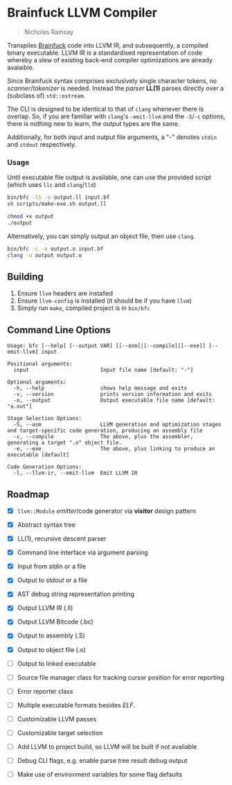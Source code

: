 # Brainfuck LLVM Compiler
> Nicholas Ramsay

Transpiles [Brainfuck](https://esolangs.org/wiki/Brainfuck) code into LLVM IR, and subsequently, a compiled binary executable. LLVM IR is a standardised representation of code whereby a slew of existing back-end compiler optimizations are already avalaible.

Since Brainfuck syntax comprises exclusively single character tokens, no *scanner*/*tokenizer* is needed. Instead the *parser* **LL(1)** parses directly over a (subclass of) `std::ostream`.

The CLI is designed to be identical to that of `clang` whenever there is overlap. So, if you are familiar with `clang`'s `-emit-llvm` and the `-S`/`-c` options, there is nothing new to learn, the output types are the same.

Additionally, for both input and output file arguments, a "-" denotes `stdin` and `stdout` respectively.

### Usage
Until executable file output is available, one can use the provided script (which uses `llc` and `clang`/`lld`)
```sh
bin/bfc -lS -o output.ll input.bf
sh scripts/make-exe.sh output.ll

chmod +x output
./output
```

Alternatively, you can simply output an object file, then use `clang`.
```sh
bin/bfc -c -o output.o input.bf
clang -o output output.o
```

## Building
1. Ensure `llvm` headers are installed
2. Ensure `llvm-config` is installed (it should be if you have `llvm`)
3. Simply run `make`, compiled project is in `bin/bfc`

## Command Line Options
```
Usage: bfc [--help] [--output VAR] [[--asm]|[--compile]|[--exe]] [--emit-llvm] input

Positional arguments:
  input                       Input file name [default: "-"]

Optional arguments:
  -h, --help                  shows help message and exits 
  -v, --version               prints version information and exits 
  -o, --output                Output executable file name [default: "a.out"]

Stage Selection Options:
  -S, --asm                   LLVM generation and optimization stages and target-specific code generation, producing an assembly file 
  -c, --compile               The above, plus the assembler, generating a target ".o" object file. 
  -e, --exe                   The above, plus linking to produce an executable [default]

Code Generation Options:
  -l, --llvm-ir, --emit-llvm  Emit LLVM IR 
```

## Roadmap
- [x] `llvm::Module` *emitter*/code generator via **visitor** design pattern
- [x] Abstract syntax tree
- [x] LL(1), recursive descent parser
- [x] Command line interface via argument parsing
- [x] Input from *stdin* or a file
- [x] Output to *stdout* or a file
- [x] AST debug string representation printing 
- [x] Output LLVM IR (.ll)
- [x] Output LLVM Bitcode (.bc)
- [x] Output to assembly (.S)
- [x] Output to object file (.o)
- [ ] Output to linked executable
- [ ] Source file manager class for tracking cursor position for error reporting
- [ ] Error reporter class
- [ ] Multiple executable formats besides *ELF*.
- [ ] Customizable LLVM passes
- [ ] Customizable target selection
- [ ] Add LLVM to project build, so LLVM will be built if not available
- [ ] Debug CLI flags, e.g. enable parse tree result debug output
- [ ] Make use of environment variables for some flag defaults



